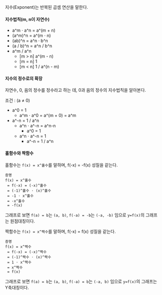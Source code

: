 지수(Exponent)는 반복된 곱셈 연산을 말한다.

#### 지수법칙(m, n이 자연수)
- a^m ⋅ a^n = a^(m + n)
- (a^m)^n = a^(m ⋅ n)
- (ab)^n = a^n ⋅ b^n
- (a / b)^n = a^n / b^n
- a^m / a^n
  - [m > n] a^(m - n)
  - [m = n] 1
  - [m < n] 1 / a^(n - m)

#### 지수의 정수로의 확장
자연수, 0, 음의 정수를 정수라고 하는 데, 0과 음의 정수의 지수법칙을 알아본다.

조건 : (a ≠ 0)
- a^0 = 1
  - a^m ⋅ a^0 = a^(m + 0) = a^m
- a^-n = 1 / a^n
  - a^n ⋅ a^-n = a^n-n
    - a^0 = 1
  - a^n ⋅ a^-n = 1
    - a^-n = 1 / a^n

#### 홀함수와 짝함수
홀함수는 `f(x) = x^홀수`를 말하며, f(-x) = -f(x) 성질을 같는다.
```
증명
f(x) = x^홀수
 = f(-x) = (-x)^홀수
 = (-1)^홀수 ⋅ (x)^홀수
 = -1 ⋅ x^홀수
 = -x^홀수
 = -f(x)
```
그래프로 보면 `f(a) = b`는 `(a, b)`, `f(-a) = -b`는 `(-a, -b)` 임으로 `y=f(x)`의 그래프는 원점대칭이다.

짝함수는 `f(x) = x^짝수`를 말하며, f(-x) = f(x) 성질을 같는다.
```
증명
f(x) = x^짝수
 = f(-x) = (-x)^짝수
 = (-1)^짝수 ⋅ (x)^짝수
 = 1 ⋅ x^짝수
 = x^짝수
 = f(x)
```
그래프로 보면 `f(a) = b`는 `(a, b)`, `f(-a) = b`는 `(-a, b)` 임으로 `y=f(x)`의 그래프는 Y축대칭이다.